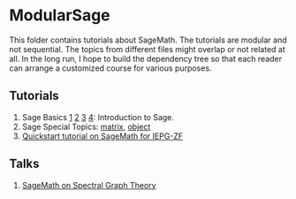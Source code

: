 # ModularSage

This folder contains tutorials about SageMath.  The tutorials are modular and not sequential.  The topics from different files might overlap or not related at all.  In the long run, I hope to build the dependency tree so that each reader can arrange a customized course for various purposes.

## Tutorials
1. Sage Basics [1](ModularSage/Sage1.ipynb) [2](ModularSage/Sage2.ipynb) [3](ModularSage/Sage3.ipynb) [4](ModularSage/Sage4.ipynb):  Introduction to Sage.
2. Sage Special Topics: [matrix](ModularSage/Sage-Matrix.ipynb), [object](ModularSage/Sage-Object.ipynb)
3. [Quickstart tutorial on SageMath for IEPG-ZF](https://github.com/jephianlin/SageableMath/blob/master/ModularSage/MRC2020-SageIntro.md)

## Talks
1. [SageMath on Spectral Graph Theory](ModularSage/SageMath_on_Spectral_Graph_Theory.ipynb)




